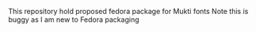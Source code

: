 This repository hold proposed fedora package for Mukti fonts 
Note this is buggy as I am new to Fedora packaging 
